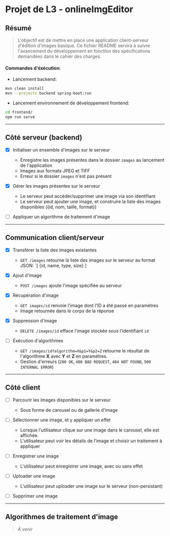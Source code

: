 # Projet de L3 - onlineImgEditor

## Résumé

> L'objectif est de mettre en place une application client-serveur d'édition d'images basique. Ce fichier README servira à suivre l'avancement du développement en fonction des spécifications demandées dans le cahier des charges.
#### Commandes d'éxécution:
* Lancement backend:
```sh
mvn clean install
mvn --projects backend spring-boot:run
```
* Lancement environnement de développement frontend:
```sh
cd frontend/
npm run serve
```


------------------------------

## Côté serveur (backend)

* [x] Initialiser un ensemble d'images sur le serveur
  * Enregistre les images présentes dans le dossier `images` au lancement de l'application 
  * Images aux formats JPEG et TIFF
  * Erreur si le dossier `images` n'est pas présent

* [x] Gérer les images présentes sur le serveur
  * Le serveur peut accéder/supprimer une image via son identifiant
  * Le serveur peut ajouter une image, et construire la liste des images disponibles ({id, nom, taille, format})
  
* [ ] Appliquer un algorithme de traitement d'image 

---------------

## Communication client/serveur

* [x] Transférer la liste des images existantes
  * `GET /images` retourne la liste des images sur le serveur au format JSON: `[ {id, name, type, size} ]

* [x] Ajout d'image
  * `POST /images` ajoute l'image spécifiée au serveur

* [x] Récupération d'image
  * `GET images/id` renvoie l'image dont l'ID a été passé en paramètres 
  * Image retournée dans le corps de la réponse

* [x] Suppression d'image
  * `DELETE /images/id` efface l'image stockée sous l'identifiant `id`

* [ ] Éxécution d'algorithmes
  * `GET /images/id?algorithm=X&p1=Y&p2=Z` retourne le résultat de l'algorithme **X** avec **Y** et **Z** en paramètres.
  * Gestion d'erreurs (`200 OK`, `400 BAD REQUEST`, `404 NOT FOUND`, `500 INTERNAL ERROR`)


---------------

## Côté client

* [ ] Parcourir les images disponibles sur le serveur
  * Sous forme de carousel ou de gallerie d'image

* [ ] Sélectionner une image, et y appliquer un effet
  * Lorsque l'utilisateur clique sur une image dans le carousel, elle est affichée.
  * L'utilisateur peut voir les détails de l'image et choisir un traitement à appliquer

* [ ] Enregistrer une image
  * L'utilisateur peut enregistrer une image, avec ou sans effet

* [ ] Uploader une image
  * L'utilisateur peut uploader une image sur le serveur (non-persistant)

* [ ] Supprimer une image 

---------------

## Algorithmes de traitement d'image

> *À venir*
